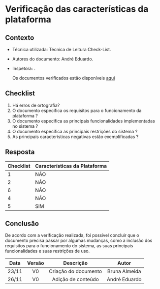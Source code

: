 # Verificação das características da plataforma

<!--  muda conforme o documento que você for verificar -->

## Contexto

- Técnica utilizada: Técnica de Leitura Check-List.
<!-- É a verificação padrão, todo mundo usa essa -->
- Autores do documento: André Eduardo.
<!-- Quem fez o documento que está sendo verificado -->
- Inspetora: .
  <!-- Quem está fazendo a verificação -->
  <p align = "justify">Os documentos verificados estão disponíveis <a href="https://interacao-humano-computador.github.io/2020.1-Prefeiturade-Aguas-Lindas-de-Goias/analise_requisitos/caracteristicas_plataforma/">aqui</a></p>
  <!-- Coloca o link do documento q tá sendo verificado -->

## Checklist

<!-- Fazer perguntas que levem à padronização do documento -->

1. Há erros de ortografia?
2. O documento especifica os requisitos para o funcionamento da plataforma ?
3. O documento especifica as principais funcionalidades implementadas no sistema ?
4. O documento especifica as principais restrições do sistema ?
5. As principais características negativas estão exemplificadas ?

## Resposta

<!-- Responder através de tabela, SIM ou NÃO -->

| Checklist | Características da Plataforma |
| :-------- | :---------------------------- |
| 1         | NÃO                           |
| 2         | NÃO                           |
| 6         | NÃO                           |
| 4         | NÃO                           |
| 5         | SIM                           |

## Conclusão

De acordo com a verificação realizada, foi possível concluir que o documento precisa passar por algumas mudanças, como a inclusão dos requisitos para o funcionamento do sistema, as suas principais funcionalidades e suas restrições de uso.

<!-- Concluir falando como foi a verificação, se tem muitas coisas pra mudar, se os documentos diferem muito dos outros -->

| Data  | Versão |      Descrição       |     Autor     |
| :---: | :----: | :------------------: | :-----------: |
| 23/11 |   V0   | Criação do documento | Bruna Almeida |
| 26/11 |   V0   |  Adição de conteúdo  | André Eduardo |
